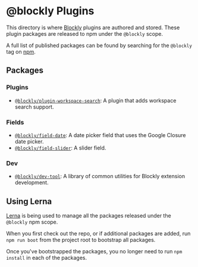 # @blockly Plugins

This directory is where [Blockly](http://github.com/google/blockly) plugins are
authored and stored. These plugin packages are released to npm under the
``@blockly`` scope.

A full list of published packages can be found by searching for the ``@blockly``
tag on [npm](https://www.npmjs.com/search?q=%40blockly).

## Packages

### Plugins

- [``@blockly/plugin-workspace-search``](workspace-search/): A plugin that adds workspace search support.

### Fields

- [``@blockly/field-date``](field-date/): A date picker field that uses the Google Closure date picker.
- [``@blockly/field-slider``](field-slider/): A slider field.

### Dev

- [``@blockly/dev-tool``](dev-tools/): A library of common utilities for Blockly extension development.


## Using Lerna

[Lerna](https://lerna.js.org/) is being used to manage all the packages released
under the ``@blockly`` npm scope.

When you first check out the repo, or if additional packages are added, run
``npm run boot`` from the project root to bootstrap all packages.

Once you've bootstrapped the packages, you no longer need to run ``npm install``
in each of the packages.
